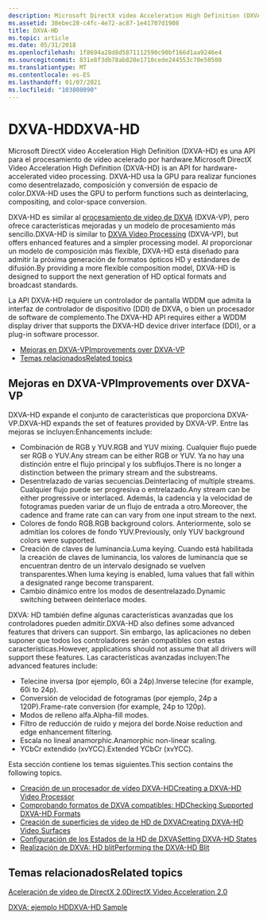 ```yaml
---
description: Microsoft DirectX video Acceleration High Definition (DXVA-HD) es una API para el procesamiento de vídeo acelerado por hardware.
ms.assetid: 38ebec28-c4fc-4e72-ac87-1e41707d1908
title: DXVA-HD
ms.topic: article
ms.date: 05/31/2018
ms.openlocfilehash: 1f8694a28d8d5871112590c90bf166d1aa9246e4
ms.sourcegitcommit: 831e8f3db78ab820e1710cede244553c70e50500
ms.translationtype: MT
ms.contentlocale: es-ES
ms.lasthandoff: 01/07/2021
ms.locfileid: "103808090"
---
```

# <a name="dxva-hd"></a><span data-ttu-id="32f05-103">DXVA-HD</span><span class="sxs-lookup"><span data-stu-id="32f05-103">DXVA-HD</span></span>

<span data-ttu-id="32f05-104">Microsoft DirectX video Acceleration High Definition (DXVA-HD) es una API para el procesamiento de vídeo acelerado por hardware.</span><span class="sxs-lookup"><span data-stu-id="32f05-104">Microsoft DirectX Video Acceleration High Definition (DXVA-HD) is an API for hardware-accelerated video processing.</span></span> <span data-ttu-id="32f05-105">DXVA-HD usa la GPU para realizar funciones como desentrelazado, composición y conversión de espacio de color.</span><span class="sxs-lookup"><span data-stu-id="32f05-105">DXVA-HD uses the GPU to perform functions such as deinterlacing, compositing, and color-space conversion.</span></span>

<span data-ttu-id="32f05-106">DXVA-HD es similar al [procesamiento de vídeo de DXVA](dxva-video-processing.md) (DXVA-VP), pero ofrece características mejoradas y un modelo de procesamiento más sencillo.</span><span class="sxs-lookup"><span data-stu-id="32f05-106">DXVA-HD is similar to [DXVA Video Processing](dxva-video-processing.md) (DXVA-VP), but offers enhanced features and a simpler processing model.</span></span> <span data-ttu-id="32f05-107">Al proporcionar un modelo de composición más flexible, DXVA-HD está diseñado para admitir la próxima generación de formatos ópticos HD y estándares de difusión.</span><span class="sxs-lookup"><span data-stu-id="32f05-107">By providing a more flexible composition model, DXVA-HD is designed to support the next generation of HD optical formats and broadcast standards.</span></span>

<span data-ttu-id="32f05-108">La API DXVA-HD requiere un controlador de pantalla WDDM que admita la interfaz de controlador de dispositivo (DDI) de DXVA, o bien un procesador de software de complemento.</span><span class="sxs-lookup"><span data-stu-id="32f05-108">The DXVA-HD API requires either a WDDM display driver that supports the DXVA-HD device driver interface (DDI), or a plug-in software processor.</span></span>

-   [<span data-ttu-id="32f05-109">Mejoras en DXVA-VP</span><span class="sxs-lookup"><span data-stu-id="32f05-109">Improvements over DXVA-VP</span></span>](#improvements-over-dxva-vp)
-   [<span data-ttu-id="32f05-110">Temas relacionados</span><span class="sxs-lookup"><span data-stu-id="32f05-110">Related topics</span></span>](#related-topics)

## <a name="improvements-over-dxva-vp"></a><span data-ttu-id="32f05-111">Mejoras en DXVA-VP</span><span class="sxs-lookup"><span data-stu-id="32f05-111">Improvements over DXVA-VP</span></span>

<span data-ttu-id="32f05-112">DXVA-HD expande el conjunto de características que proporciona DXVA-VP.</span><span class="sxs-lookup"><span data-stu-id="32f05-112">DXVA-HD expands the set of features provided by DXVA-VP.</span></span> <span data-ttu-id="32f05-113">Entre las mejoras se incluyen:</span><span class="sxs-lookup"><span data-stu-id="32f05-113">Enhancements include:</span></span>

-   <span data-ttu-id="32f05-114">Combinación de RGB y YUV.</span><span class="sxs-lookup"><span data-stu-id="32f05-114">RGB and YUV mixing.</span></span> <span data-ttu-id="32f05-115">Cualquier flujo puede ser RGB o YUV.</span><span class="sxs-lookup"><span data-stu-id="32f05-115">Any stream can be either RGB or YUV.</span></span> <span data-ttu-id="32f05-116">Ya no hay una distinción entre el flujo principal y los subflujos.</span><span class="sxs-lookup"><span data-stu-id="32f05-116">There is no longer a distinction between the primary stream and the substreams.</span></span>
-   <span data-ttu-id="32f05-117">Desentrelazado de varias secuencias.</span><span class="sxs-lookup"><span data-stu-id="32f05-117">Deinterlacing of multiple streams.</span></span> <span data-ttu-id="32f05-118">Cualquier flujo puede ser progresiva o entrelazado.</span><span class="sxs-lookup"><span data-stu-id="32f05-118">Any stream can be either progressive or interlaced.</span></span> <span data-ttu-id="32f05-119">Además, la cadencia y la velocidad de fotogramas pueden variar de un flujo de entrada a otro.</span><span class="sxs-lookup"><span data-stu-id="32f05-119">Moreover, the cadence and frame rate can can vary from one input stream to the next.</span></span>
-   <span data-ttu-id="32f05-120">Colores de fondo RGB.</span><span class="sxs-lookup"><span data-stu-id="32f05-120">RGB background colors.</span></span> <span data-ttu-id="32f05-121">Anteriormente, solo se admitían los colores de fondo YUV.</span><span class="sxs-lookup"><span data-stu-id="32f05-121">Previously, only YUV background colors were supported.</span></span>
-   <span data-ttu-id="32f05-122">Creación de claves de luminancia.</span><span class="sxs-lookup"><span data-stu-id="32f05-122">Luma keying.</span></span> <span data-ttu-id="32f05-123">Cuando está habilitada la creación de claves de luminancia, los valores de luminancia que se encuentran dentro de un intervalo designado se vuelven transparentes.</span><span class="sxs-lookup"><span data-stu-id="32f05-123">When luma keying is enabled, luma values that fall within a designated range become transparent.</span></span>
-   <span data-ttu-id="32f05-124">Cambio dinámico entre los modos de desentrelazado.</span><span class="sxs-lookup"><span data-stu-id="32f05-124">Dynamic switching between deinterlace modes.</span></span>

<span data-ttu-id="32f05-125">DXVA: HD también define algunas características avanzadas que los controladores pueden admitir.</span><span class="sxs-lookup"><span data-stu-id="32f05-125">DXVA-HD also defines some advanced features that drivers can support.</span></span> <span data-ttu-id="32f05-126">Sin embargo, las aplicaciones no deben suponer que todos los controladores serán compatibles con estas características.</span><span class="sxs-lookup"><span data-stu-id="32f05-126">However, applications should not assume that all drivers will support these features.</span></span> <span data-ttu-id="32f05-127">Las características avanzadas incluyen:</span><span class="sxs-lookup"><span data-stu-id="32f05-127">The advanced features include:</span></span>

-   <span data-ttu-id="32f05-128">Telecine inversa (por ejemplo, 60i a 24p).</span><span class="sxs-lookup"><span data-stu-id="32f05-128">Inverse telecine (for example, 60i to 24p).</span></span>
-   <span data-ttu-id="32f05-129">Conversión de velocidad de fotogramas (por ejemplo, 24p a 120P).</span><span class="sxs-lookup"><span data-stu-id="32f05-129">Frame-rate conversion (for example, 24p to 120p).</span></span>
-   <span data-ttu-id="32f05-130">Modos de relleno alfa.</span><span class="sxs-lookup"><span data-stu-id="32f05-130">Alpha-fill modes.</span></span>
-   <span data-ttu-id="32f05-131">Filtro de reducción de ruido y mejora del borde.</span><span class="sxs-lookup"><span data-stu-id="32f05-131">Noise reduction and edge enhancement filtering.</span></span>
-   <span data-ttu-id="32f05-132">Escala no lineal anamorphic.</span><span class="sxs-lookup"><span data-stu-id="32f05-132">Anamorphic non-linear scaling.</span></span>
-   <span data-ttu-id="32f05-133">YCbCr extendido (xvYCC).</span><span class="sxs-lookup"><span data-stu-id="32f05-133">Extended YCbCr (xvYCC).</span></span>

<span data-ttu-id="32f05-134">Esta sección contiene los temas siguientes.</span><span class="sxs-lookup"><span data-stu-id="32f05-134">This section contains the following topics.</span></span>

-   [<span data-ttu-id="32f05-135">Creación de un procesador de vídeo DXVA-HD</span><span class="sxs-lookup"><span data-stu-id="32f05-135">Creating a DXVA-HD Video Processor</span></span>](creating-a-dxva-hd-video-processor.md)
-   [<span data-ttu-id="32f05-136">Comprobando formatos de DXVA compatibles: HD</span><span class="sxs-lookup"><span data-stu-id="32f05-136">Checking Supported DXVA-HD Formats</span></span>](checking-supported-dxva-hd-formats.md)
-   [<span data-ttu-id="32f05-137">Creación de superficies de vídeo de HD de DXVA</span><span class="sxs-lookup"><span data-stu-id="32f05-137">Creating DXVA-HD Video Surfaces</span></span>](creating-dxva-hd-video-surfaces.md)
-   [<span data-ttu-id="32f05-138">Configuración de los Estados de la HD de DXVA</span><span class="sxs-lookup"><span data-stu-id="32f05-138">Setting DXVA-HD States</span></span>](setting-dxva-hd-states.md)
-   [<span data-ttu-id="32f05-139">Realización de DXVA: HD blit</span><span class="sxs-lookup"><span data-stu-id="32f05-139">Performing the DXVA-HD Blit</span></span>](performing-the-dxva-hd-blit.md)

## <a name="related-topics"></a><span data-ttu-id="32f05-140">Temas relacionados</span><span class="sxs-lookup"><span data-stu-id="32f05-140">Related topics</span></span>

<dl> <dt>

[<span data-ttu-id="32f05-141">Aceleración de vídeo de DirectX 2,0</span><span class="sxs-lookup"><span data-stu-id="32f05-141">DirectX Video Acceleration 2.0</span></span>](directx-video-acceleration-2-0.md)
</dt> <dt>

[<span data-ttu-id="32f05-142">DXVA: ejemplo HD</span><span class="sxs-lookup"><span data-stu-id="32f05-142">DXVA-HD Sample</span></span>](dxva-hd-sample.md)
</dt> </dl>

 

 



